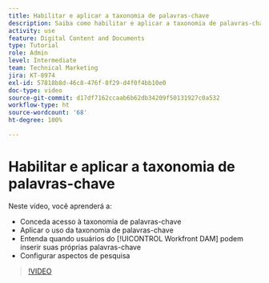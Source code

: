 ```yaml
---
title: Habilitar e aplicar a taxonomia de palavras-chave
description: Saiba como habilitar e aplicar a taxonomia de palavras-chave, quando os usuários podem inserir suas próprias palavras-chave e configurar aspectos de pesquisa no [!UICONTROL Workfront DAM].
activity: use
feature: Digital Content and Documents
type: Tutorial
role: Admin
level: Intermediate
team: Technical Marketing
jira: KT-8974
exl-id: 57818b8d-46c8-476f-8f29-d4f0f4bb10e0
doc-type: video
source-git-commit: d17df7162ccaab6b62db34209f50131927c0a532
workflow-type: ht
source-wordcount: '68'
ht-degree: 100%

---
```


# Habilitar e aplicar a taxonomia de palavras-chave

Neste vídeo, você aprenderá a:

* Conceda acesso à taxonomia de palavras-chave
* Aplicar o uso da taxonomia de palavras-chave
* Entenda quando usuários do [!UICONTROL Workfront DAM] podem inserir suas próprias palavras-chave
* Configurar aspectos de pesquisa

>[!VIDEO](https://video.tv.adobe.com/v/3419505/?quality=12&learn=on&enablevpops&captions=por_br)
